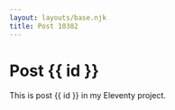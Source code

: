 ```yaml
---
layout: layouts/base.njk
title: Post 10382
---
```


# Post {{ id }}

This is post {{ id }} in my Eleventy project.
